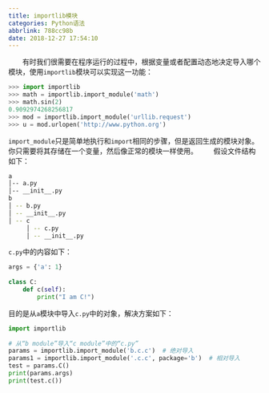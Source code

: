 ```yaml
---
title: importlib模块
categories: Python语法
abbrlink: 788cc98b
date: 2018-12-27 17:54:10
---
```

&emsp;&emsp;有时我们很需要在程序运行的过程中，根据变量或者配置动态地决定导入哪个模块，使用`importlib`模块可以实现这一功能：<!--more-->

``` python
>>> import importlib
>>> math = importlib.import_module('math')
>>> math.sin(2)
0.9092974268256817
>>> mod = importlib.import_module('urllib.request')
>>> u = mod.urlopen('http://www.python.org')
```

`import_module`只是简单地执行和`import`相同的步骤，但是返回生成的模块对象。你只需要将其存储在一个变量，然后像正常的模块一样使用。
&emsp;&emsp;假设文件结构如下：

``` bash
a
│-- a.py
│-- __init__.py
b
│ -- b.py
│ -- __init__.py
│ -- c
     │ -- c.py
     │ -- __init__.py
```

`c.py`中的内容如下：

``` python
args = {'a': 1}
​
class C:
    def c(self):
        print("I am C!")
```

目的是从`a`模块中导入`c.py`中的对象，解决方案如下：

``` python
import importlib
​
# 从“b module”导入“c module”中的“c.py”
params = importlib.import_module('b.c.c')  # 绝对导入
params1 = importlib.import_module('.c.c', package='b')  # 相对导入
test = params.C()
print(params.args)
print(test.c())
```